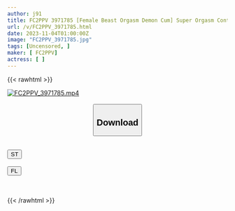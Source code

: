 ```yaml
---
author: j91
title: FC2PPV 3971785 [Female Beast Orgasm Demon Cum] Super Orgasm Continuous Vaginal Spasm! ! A Neat And Clean JD Who Becomes A Female Beast Who Can Only Think About Cumming And Surrenders To The Continuous Climax Of Her Womb. I Don’t Even Think About My Boyfriend One Bit.
url: /v/FC2PPV_3971785.html
date: 2023-11-04T01:00:00Z
image: "FC2PPV_3971785.jpg"
tags: [Uncensored, ]
maker: [ FC2PPV]
actress: [ ]
---
```



{{< rawhtml >}}

<div class="video" data-videoid="lgO378GBDAHBqg">
    <a href="javascript:;">
        <img src="https://my.j91.asia/v/FC2PPV_3971785.jpg" width="WIDTH" height="HEIGHT" alt="FC2PPV_3971785.mp4" loading="lazy">
    </a>
</div>

<script type="text/javascript" src="https://j91.asia/asset/on-demand-st.js"></script>

<br>
  <link rel="stylesheet" href="https://j91.asia/asset/bs5.css">
  
  <center>
  <button class="btn btn-primary" type="button" data-bs-toggle="collapse" data-bs-target=".multi-collapse" aria-expanded="false" aria-controls="multiCollapseExample1 multiCollapseExample2"><h2>Download</h2></button></center>
</p>
<div class="row">
  <div class="col">
    <div class="collapse multi-collapse" id="multiCollapseExample1">
      <div class="card card-body">
	      	      <br>
<div class="buttons">  
<a href="https://streamtape.to/v/lgO378GBDAHBqg" target="_blank"><button class="btn-hover color-3"><i class="fa fa-download"></i> ST</button></a></div>
    </div>
  </div>
</div>
  <div class="col">
    <div class="collapse multi-collapse" id="multiCollapseExample2">
      <div class="card card-body">
	      <br>
<div class="buttons">
    <a href="https://filelions.online/f/zamqx0s4cy93" target="_blank"><button class="btn-hover color-9"><i class="fa fa-download"></i> FL</button></a></div>
<br><br>
      </div>
    </div>
  </div>
</div>

{{< /rawhtml >}}